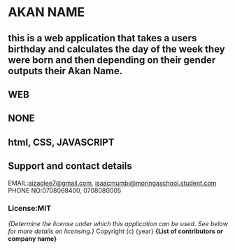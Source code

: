 # AKAN NAME

## this is a web application that takes a users birthday and calculates the day of the week they were born and then depending on their gender outputs their Akan Name. 
## WEB
## NONE
## html, CSS, JAVASCRIPT
## Support and contact details
EMAIL:aizaqlee7@gmail.com, isaacmumbi@moringaschool.student.com
PHONE NO:0708068400, 0708080005
### License:MIT
*{Determine the license under which this application can be used.  See below for more details on licensing.}*
Copyright (c) {year} **{List of contributors or company name}**
  
